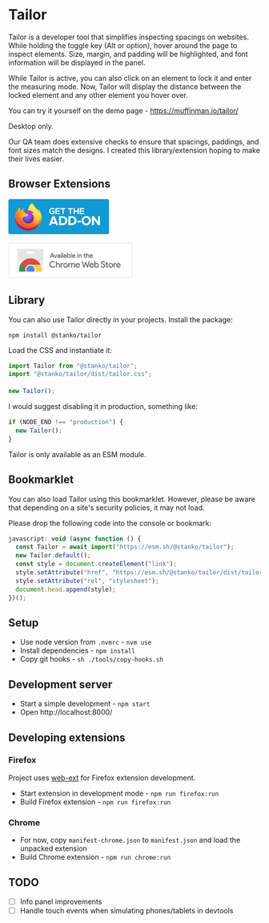 # Tailor

Tailor is a developer tool that simplifies inspecting spacings on websites. While holding the toggle key (Alt or option), hover around the page to inspect elements. Size, margin, and padding will be highlighted, and font information will be displayed in the panel.

While Tailor is active, you can also click on an element to lock it and enter the measuring mode. Now, Tailor will display the distance between the locked element and any other element you hover over.

You can try it yourself on the demo page - https://muffinman.io/tailor/

Desktop only.

Our QA team does extensive checks to ensure that spacings, paddings, and font sizes match the designs. I created this library/extension hoping to make their lives easier.

## Browser Extensions

<a href="https://addons.mozilla.org/en-US/firefox/addon/tailor/"><img style="height: 70px" src="./docs/img/ff.png"></a>

<a href="https://chromewebstore.google.com/detail/hpnihgcmhjlfpniefhkpadfepbnnjfcm"><img style="height: 70px" src="./docs/img/chrome.png"></a>

## Library

You can also use Tailor directly in your projects. Install the package:

```
npm install @stanko/tailor
```

Load the CSS and instantiate it:

```js
import Tailor from "@stanko/tailor";
import "@stanko/tailor/dist/tailor.css";

new Tailor();
```

I would suggest disabling it in production, something like:

```js
if (NODE_END !== "production") {
  new Tailor();
}
```

Tailor is only available as an ESM module.

## Bookmarklet

You can also load Tailor using this bookmarklet. However, please be aware that depending on a site's security policies, it may not load.

Please drop the following code into the console or bookmark:

```js
javascript: void (async function () {
  const Tailor = await import("https://esm.sh/@stanko/tailor");
  new Tailor.default();
  const style = document.createElement("link");
  style.setAttribute("href", "https://esm.sh/@stanko/tailor/dist/tailor.css");
  style.setAttribute("rel", "stylesheet");
  document.head.append(style);
})();
```

## Setup

- Use node version from `.nvmrc` - `nvm use`
- Install dependencies - `npm install`
- Copy git hooks - `sh ./tools/copy-hooks.sh`

## Development server

- Start a simple development - `npm start`
- Open http://localhost:8000/

## Developing extensions

### Firefox

Project uses [web-ext](https://github.com/mozilla/web-ext) for Firefox extension development.

- Start extension in development mode - `npm run firefox:run`
- Build Firefox extension - `npm run firefox:run`

### Chrome

- For now, copy `manifest-chrome.json` to `manifest.json` and load the unpacked extension
- Build Chrome extension - `npm run chrome:run`

## TODO

- [ ] Info panel improvements
- [ ] Handle touch events when simulating phones/tablets in devtools
